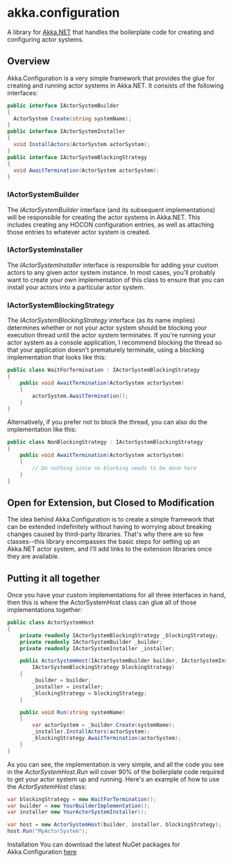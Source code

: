 # akka.configuration
A library for [Akka.NET](http://getakka.net) that handles the boilerplate code for creating and configuring actor systems.

## Overview
Akka.Configuration is a very simple framework that provides the glue for creating and running actor systems in Akka.NET. It consists of the following interfaces:

```csharp
public interface IActorSystemBuilder
{
  ActorSystem Create(string systemName);
}
public interface IActorSystemInstaller
{
  void InstallActors(ActorSystem actorSystem);
}
public interface IActorSystemBlockingStrategy
{
  void AwaitTermination(ActorSystem actorSystem);
}
```

### IActorSystemBuilder
The *IActorSystemBuilder* interface (and its subsequent implementations) will be responsible for creating the actor systems in Akka.NET. This includes creating any HOCON configuration entries, as well as attaching those entries to whatever actor system is created.

### IActorSystemInstaller
The *IActorSystemInstaller* interface is responsible for adding your custom actors to any given actor system instance. In most cases, you'll probably want to create your own implementation of this class to ensure that you can install your actors into a particular actor system.

### IActorSystemBlockingStrategy
The *IActorSystemBlockingStrategy* interface (as its name implies) determines whether or not your actor system should be blocking your execution thread until the actor system terminates. If you're running your actor system as a console application, I recommend blocking the thread so that your application doesn't prematurely terminate, using a blocking implementation that looks like this:

```csharp
public class WaitForTermination : IActorSystemBlockingStrategy
{
    public void AwaitTermination(ActorSystem actorSystem)
    {
        actorSystem.AwaitTermination();
    }
}

```
Alternatively, if you prefer not to block the thread, you can also do the implementation like this:
```csharp
public class NonBlockingStrategy : IActorSystemBlockingStrategy
{
    public void AwaitTermination(ActorSystem actorSystem)
    {
        // Do nothing since no blocking needs to be done here
    }
}
```

## Open for Extension, but Closed to Modification
The idea behind Akka.Configuration is to create a simple framework that can be extended indefinitely without having to worrying about breaking changes caused by third-party libraries. That's why there are so few classes--this library encompasses the basic steps for setting up an Akka.NET actor system, and I'll add links to the extension libraries once they are available.

## Putting it all together
Once you have your custom implementations for all three interfaces in hand, then this is where the ActorSystemHost class can glue all of those implementations together:

```csharp
public class ActorSystemHost
{
    private readonly IActorSystemBlockingStrategy _blockingStrategy;
    private readonly IActorSystemBuilder _builder;
    private readonly IActorSystemInstaller _installer;

    public ActorSystemHost(IActorSystemBuilder builder, IActorSystemInstaller installer, 
        IActorSystemBlockingStrategy blockingStrategy)
    {
        _builder = builder;
        _installer = installer;
        _blockingStrategy = blockingStrategy;
    }

    public void Run(string systemName)
    {
        var actorSystem = _builder.Create(systemName);
        _installer.InstallActors(actorSystem);
        _blockingStrategy.AwaitTermination(actorSystem);
    }
}
```
As you can see, the implementation is very simple, and all the code you see in the *ActorSystemHost.Run* will cover 90% of the boilerplate code required to get your actor system up and running. Here's an example of how to use the *ActorSystemHost* class:

```csharp
var blockingStrategy = new WaitForTermination();
var builder = new YourBuilderImplementation();
var installer new YourActorSystemInstaller();

var host = new ActorSystemHost(builder, installer, blockingStrategy);
host.Run("MyActorSystem");
```

Installation
You can download the latest NuGet packages for Akka.Configuration [here](https://www.nuget.org/packages/Akka.Configuration)

